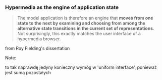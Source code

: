 ### Hypermedia as the engine of application state

> The model application is therefore an engine that **moves from one state to the next by examining and choosing from among
> the alternative state transitions in the current set of representations**.
> Not surprisingly, this exactly matches the user interface of a hypermedia browser.

<!-- .element class="attribution" -->
from Roy Fielding's dissertation

Note:

to tak naprawdę jedyny konieczny wymóg w 'uniform interface', ponieważ jest sumą pozostałych
